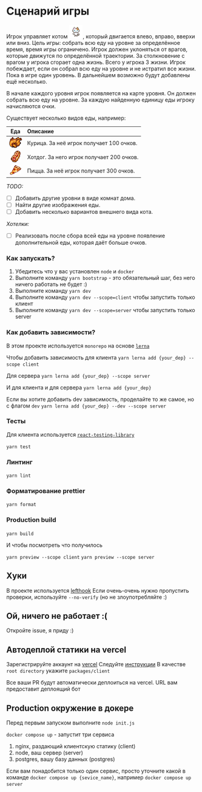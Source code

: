 # Сценарий игры <!-- omit in toc -->

Игрок управляет котом ![Кот](scenario/cat.png), который двигается влево, вправо, вверхи или вниз.
Цель игры: собрать всю еду на уровне за определённое время, время игры ограничено. Игрок должен уклоняться от врагов, которые движутся по определённой траектории. За столкновение с врагом у игрока сгорает одна жизнь. Всего у игрока 3 жизни. Игрок побеждает, если он собрал всю еду на уровне и не истратил все жизни.
Пока в игре один уровень. В дальнейшем возможно будут добавлены ещё несколько.

В начале каждого уровня игрок появляется на карте уровня. Он должен собрать всю еду на уровне. За каждую найденную единицу еды игроку начисляются очки.

Существует несколько видов еды, например:

|               Еда               | Описание                                  |
|:-------------------------------:|:------------------------------------------|
| ![Курица](scenario/chicken.png) | Курица. За неё игрок получает 100 очков.  |
| ![Хотдог](scenario/hotdog.png)  | Хотдог. За него игрок получает 200 очков. |
|  ![Пицца](scenario/pizza.png)   | Пицца. За неё игрок получает 300 очков.   |

_TODO:_

- [ ] Добавить другие уровни в виде комнат дома.
- [ ] Найти другие изображения еды.
- [ ] Добавить несколько вариантов внешнего вида кота.

_Хотелки:_

- [ ] Реализовать после сбора всей еды на уровне появление дополнительной еды, которая даёт больше очков.

### Как запускать?

1. Убедитесь что у вас установлен `node` и `docker`
2. Выполните команду `yarn bootstrap` - это обязательный шаг, без него ничего работать не будет :)
3. Выполните команду `yarn dev`
3. Выполните команду `yarn dev --scope=client` чтобы запустить только клиент
4. Выполните команду `yarn dev --scope=server` чтобы запустить только server


### Как добавить зависимости?
В этом проекте используется `monorepo` на основе [`lerna`](https://github.com/lerna/lerna)

Чтобы добавить зависимость для клиента 
```yarn lerna add {your_dep} --scope client```

Для сервера
```yarn lerna add {your_dep} --scope server```

И для клиента и для сервера
```yarn lerna add {your_dep}```


Если вы хотите добавить dev зависимость, проделайте то же самое, но с флагом `dev`
```yarn lerna add {your_dep} --dev --scope server```


### Тесты

Для клиента используется [`react-testing-library`](https://testing-library.com/docs/react-testing-library/intro/)

```yarn test```

### Линтинг

```yarn lint```

### Форматирование prettier

```yarn format```

### Production build

```yarn build```

И чтобы посмотреть что получилось


`yarn preview --scope client`
`yarn preview --scope server`

## Хуки
В проекте используется [lefthook](https://github.com/evilmartians/lefthook)
Если очень-очень нужно пропустить проверки, используйте `--no-verify` (но не злоупотребляйте :)

## Ой, ничего не работает :(

Откройте issue, я приду :)

## Автодеплой статики на vercel
Зарегистрируйте аккаунт на [vercel](https://vercel.com/)
Следуйте [инструкции](https://vitejs.dev/guide/static-deploy.html#vercel-for-git)
В качестве `root directory` укажите `packages/client`

Все ваши PR будут автоматически деплоиться на vercel. URL вам предоставит деплоящий бот

## Production окружение в докере
Перед первым запуском выполните `node init.js`


`docker compose up` - запустит три сервиса
1. nginx, раздающий клиентскую статику (client)
2. node, ваш сервер (server)
3. postgres, вашу базу данных (postgres)

Если вам понадобится только один сервис, просто уточните какой в команде
`docker compose up {sevice_name}`, например `docker compose up server`
